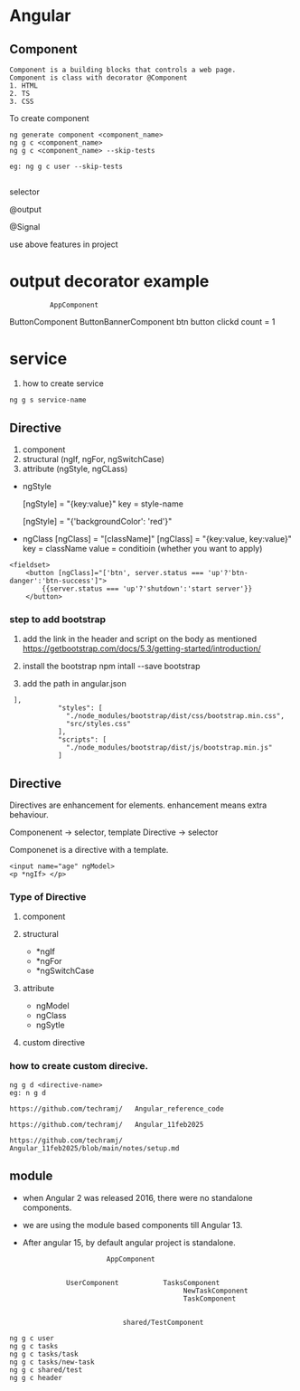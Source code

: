 # Angular

## Component
```
Component is a building blocks that controls a web page.
Component is class with decorator @Component
1. HTML
2. TS
3. CSS
```
To create component 
```
ng generate component <component_name>
ng g c <component_name>
ng g c <component_name> --skip-tests

eg: ng g c user --skip-tests
```


##
selector 
<app-users>

@output

@Signal

use above features in project


# output decorator example
              AppComponent

ButtonComponent             ButtonBannerComponent
btn                         button clickd count = 1



# service
1. how to create service
```
ng g s service-name
```

## Directive
1. component
2. structural (ngIf, ngFor, ngSwitchCase)
3. attribute (ngStyle, ngCLass)

- ngStyle

  [ngStyle] = "{key:value}"
  key = style-name

  [ngStyle] = "{'backgroundColor': 'red'}"

- ngClass
  [ngClass] = "[className]"
  [ngClass] = "{key:value, key:value}"
  key = className
  value = conditioin (whether you want to apply)
```
<fieldset>
    <button [ngClass]="['btn', server.status === 'up'?'btn-danger':'btn-success']">
        {{server.status === 'up'?'shutdown':'start server'}}
    </button>
```

  ### step to add bootstrap

1. add the link in the header and script on the body as mentioned
https://getbootstrap.com/docs/5.3/getting-started/introduction/

2. install the bootstrap
npm intall --save bootstrap

3. add the path in angular.json
```
 ],
            "styles": [
              "./node_modules/bootstrap/dist/css/bootstrap.min.css",
              "src/styles.css"
            ],
            "scripts": [
              "./node_modules/bootstrap/dist/js/bootstrap.min.js"
            ]
```

## Directive

Directives are enhancement for elements.
enhancement means extra behaviour.

Componenent -> selector, template
Directive -> selector

Componenet is a directive with a template.
```
<input name="age" ngModel>
<p *ngIf> </p>
```

### Type of Directive
1. component
2. structural
    - *ngIf
    - *ngFor
    - *ngSwitchCase
3. attribute
    - ngModel
    - ngClass
    - ngSytle

4. custom directive

### how to create custom direcive.
```
ng g d <directive-name> 
eg: n g d

https://github.com/techramj/   Angular_reference_code

https://github.com/techramj/   Angular_11feb2025

https://github.com/techramj/   Angular_11feb2025/blob/main/notes/setup.md

```

## module 
- when Angular 2 was released 2016, there were no standalone components.
- we are using the module based components till Angular 13.

- After angular 15, by default angular project is standalone.

```
                        AppComponent


              UserComponent           TasksComponent
                                           NewTaskComponent
                                           TaskComponent


                            shared/TestComponent

ng g c user
ng g c tasks
ng g c tasks/task
ng g c tasks/new-task
ng g c shared/test
ng g c header
```